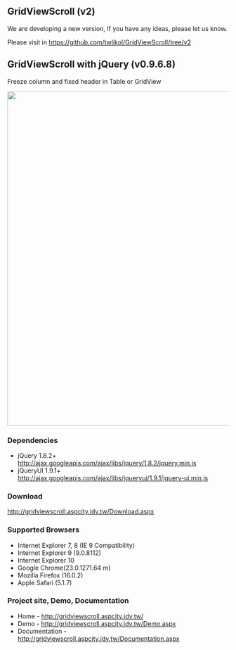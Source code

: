 ## GridViewScroll (v2)
We are developing a new version, If you have any ideas, please let us know.

Please visit in https://github.com/twlikol/GridViewScroll/tree/v2

## GridViewScroll with jQuery (v0.9.6.8)
Freeze column and fixed header in Table or GridView

<img border="0" width="760px" border="0" src="http://gridviewscroll.aspcity.idv.tw/images/gridviewscroll_git.png">

### Dependencies
* jQuery 1.8.2+
http://ajax.googleapis.com/ajax/libs/jquery/1.8.2/jquery.min.js
* jQueryUI 1.9.1+
http://ajax.googleapis.com/ajax/libs/jqueryui/1.9.1/jquery-ui.min.js

### Download
http://gridviewscroll.aspcity.idv.tw/Download.aspx

### Supported Browsers
* Internet Explorer 7, 8 (IE 9 Compatibility)
* Internet Explorer 9 (9.0.8112)
* Internet Explorer 10
* Google Chrome(23.0.1271.64 m)
* Mozilla Firefox (16.0.2)
* Apple Safari (5.1.7)

### Project site, Demo, Documentation
* Home - http://gridviewscroll.aspcity.idv.tw/
* Demo - http://gridviewscroll.aspcity.idv.tw/Demo.aspx
* Documentation - http://gridviewscroll.aspcity.idv.tw/Documentation.aspx
